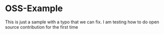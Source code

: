 # OSS-Example

This is just a sample with a typo that we can fix. I am testing how to do open source contribution for the first time
